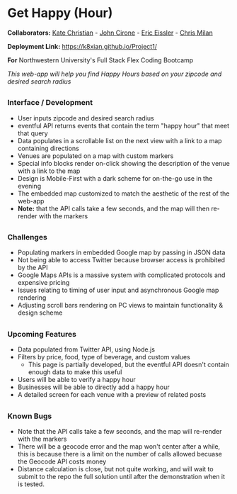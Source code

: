 # Get Happy (Hour)
**Collaborators:** 
[Kate Christian](https://github.com/k8xian) - 
[John Cirone](https://github.com/Ciwonie) - 
[Eric Eissler](https://github.com/eeissler83) - 
[Chris Milan](https://github.com/cmilan81)

**Deployment Link:** https://k8xian.github.io/Project1/

**For** Northwestern University's Full Stack Flex Coding Bootcamp

*This web-app will help you find Happy Hours based on your zipcode and desired search radius*


##

### Interface / Development
* User inputs zipcode and desired search radius
* eventful API returns events that contain the term "happy hour" that meet that query
* Data populates in a scrollable list on the next view with a link to a map containing directions
* Venues are populated on a map with custom markers
* Special info blocks render on-click showing the description of the venue with a link to the map
* Design is Mobile-First with a dark scheme for on-the-go use in the evening
* The embedded map customized to match the aesthetic of the rest of the web-app
* **Note:** that the API calls take a few seconds, and the map will then re-render with the markers

##

### Challenges
* Populating markers in embedded Google map by passing in JSON data
* Not being able to access Twitter because browser access is prohibited by the API
* Google Maps APIs is a massive system with complicated protocols and expensive pricing 
* Issues relating to timing of  user input and asynchronous Google map rendering
* Adjusting scroll bars rendering on PC views to maintain functionality & design scheme

##

### Upcoming Features
* Data populated from Twitter API, using Node.js
* Filters by price, food, type of beverage, and custom values
    * This page is partially developed, but the eventful API doesn't contain enough data to make this useful
* Users will be able to verify a happy hour
* Businesses will be able to directly add a happy hour
* A detailed screen for each venue with a preview of related posts

##

### Known Bugs
* Note that the API calls take a few seconds, and the map will re-render with the markers
* There will be a geocode error and the map won't center after a while, this is because there is a limit on the number of calls allowed becuase the Geocode API costs money
* Distance calculation is close, but not quite working, and will wait to submit to the repo the full solution until after the demonstration when it is tested. 

